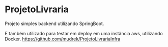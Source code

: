 # ProjetoLivraria
Projeto simples backend utilizando SpringBoot.

E também utilizado para testar em deploy em uma instância aws, utilizando Docker.
https://github.com/mudrek/ProjetoLivrariaInfra
